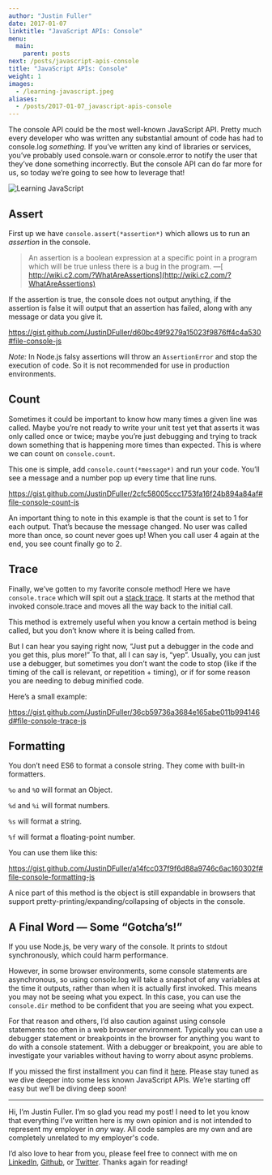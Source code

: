 ```yaml
---
author: "Justin Fuller"
date: 2017-01-07
linktitle: "JavaScript APIs: Console"
menu:
  main:
    parent: posts
next: /posts/javascript-apis-console
title: "JavaScript APIs: Console"
weight: 1
images:
  - /learning-javascript.jpeg
aliases:
  - /posts/2017-01-07_javascript-apis-console
---
```


The console API could be the most well-known JavaScript API. Pretty much every developer who was written any substantial amount of code has had to console.log *something.* If you’ve written any kind of libraries or services, you’ve probably used console.warn or console.error to notify the user that they’ve done something incorrectly. But the console API can do far more for us, so today we’re going to see how to leverage that!

<!--more-->

![Learning JavaScript](/learning-javascript.jpeg)

## **Assert**

First up we have `console.assert(*assertion*)` which allows us to run an *assertion* in the console.

> An assertion is a boolean expression at a specific point in a program which will be true unless there is a bug in the program. —[ http://wiki.c2.com/?WhatAreAssertions](http://wiki.c2.com/?WhatAreAssertions)

If the assertion is true, the console does not output anything, if the assertion is false it will output that an assertion has failed, along with any message or data you give it.

https://gist.github.com/JustinDFuller/d60bc49f9279a15023f9876ff4c4a530#file-console-js

*Note:* In Node.js falsy assertions will throw an `AssertionError` and stop the execution of code. So it is not recommended for use in production environments.

## **Count**

Sometimes it could be important to know how many times a given line was called. Maybe you’re not ready to write your unit test yet that asserts it was only called once or twice; maybe you’re just debugging and trying to track down something that is happening more times than expected. This is where we can count on `console.count`.

This one is simple, add `console.count(*message*)` and run your code. You’ll see a message and a number pop up every time that line runs.

https://gist.github.com/JustinDFuller/2cfc58005ccc1753fa16f24b894a84af#file-console-count-js

An important thing to note in this example is that the count is set to 1 for each output. That’s because the message changed. No user was called more than once, so count never goes up! When you call user 4 again at the end, you see count finally go to 2.

## **Trace**

Finally, we’ve gotten to my favorite console method! Here we have `console.trace` which will spit out a [stack trace](https://developer.mozilla.org/en-US/docs/Web/API/console#Stack_traces). It starts at the method that invoked console.trace and moves all the way back to the initial call.

This method is extremely useful when you know a certain method is being called, but you don’t know where it is being called from.

But I can hear you saying right now, “Just put a debugger in the code and you get this, plus more!” To that, all I can say is, “yep”. Usually, you can just use a debugger, but sometimes you don’t want the code to stop (like if the timing of the call is relevant, or repetition + timing), or if for some reason you are needing to debug minified code.

Here’s a small example:

https://gist.github.com/JustinDFuller/36cb59736a3684e165abe011b994146d#file-console-trace-js

## **Formatting**

You don’t need ES6 to format a console string. They come with built-in formatters.

`%o` and `%O` will format an Object.

`%d` and `%i` will format numbers.

`%s` will format a string.

`%f` will format a floating-point number.

You can use them like this:

https://gist.github.com/JustinDFuller/a14fcc037f9f6d88a9746c6ac160302f#file-console-formatting-js

A nice part of this method is the object is still expandable in browsers that support pretty-printing/expanding/collapsing of objects in the console.

## A Final Word — Some “Gotcha’s!”

If you use Node.js, be very wary of the console. It prints to stdout synchronously, which could harm performance.

However, in some browser environments, some console statements are asynchronous, so using console.log will take a snapshot of any variables at the time it outputs, rather than when it is actually first invoked. This means you may not be seeing what you expect. In this case, you can use the `console.dir` method to be confident that you are seeing what you expect.

For that reason and others, I’d also caution against using console statements too often in a web browser environment. Typically you can use a debugger statement or breakpoints in the browser for anything you want to do with a console statement. With a debugger or breakpoint, you are able to investigate your variables without having to worry about async problems.

If you missed the first installment you can find it [here](https://justindfuller.com/posts/15). Please stay tuned as we dive deeper into some less known JavaScript APIs. We’re starting off easy but we’ll be diving deep soon!

---

Hi, I’m Justin Fuller. I’m so glad you read my post! I need to let you know that everything I’ve written here is my own opinion and is not intended to represent my employer in *any* way. All code samples are my own and are completely unrelated to my employer's code.

I’d also love to hear from you, please feel free to connect with me on [LinkedIn](https://www.linkedin.com/in/justin-fuller-8726b2b1/), [Github](https://github.com/justindfuller), or [Twitter](https://twitter.com/justin_d_fuller). Thanks again for reading!
